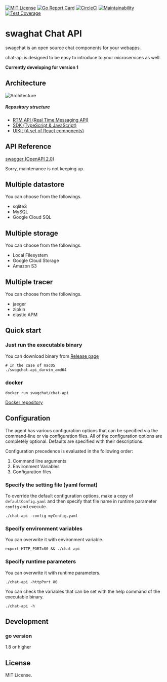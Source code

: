 [![MIT License](http://img.shields.io/badge/license-MIT-blue.svg?style=flat)](LICENSE)
[![Go Report Card](https://goreportcard.com/badge/github.com/swagchat/chat-api)](https://goreportcard.com/report/github.com/swagchat/chat-api)
[![CircleCI](https://circleci.com/gh/swagchat/chat-api/tree/master.svg?style=svg)](https://circleci.com/gh/swagchat/chat-api/tree/master)
[![Maintainability](https://api.codeclimate.com/v1/badges/5c3261e99582f147950c/maintainability)](https://codeclimate.com/github/swagchat/chat-api/maintainability)
[![Test Coverage](https://api.codeclimate.com/v1/badges/5c3261e99582f147950c/test_coverage)](https://codeclimate.com/github/swagchat/chat-api/test_coverage)

# swaghat Chat API

swagchat is an open source chat components for your webapps.

chat-api is designed to be easy to introduce to your microservices as well.

**Currently developing for version 1**

## Architecture

![Architecture](https://client.fairway.ne.jp/swagchat/img/swagchat-start-guide-20170920.png "Architecture")


##### Repository structure

* [RTM API (Real Time Messaging API)](https://github.com/swagchat/rtm-api)
* [SDK (TypeScript & JavaScript)](https://github.com/swagchat/swagchat-sdk-js)
* [UIKit (A set of React components)](https://github.com/swagchat/react-swagchat)


## API Reference

[swagger (OpenAPI 2.0)](https://app.swaggerhub.com/apis/swagchat/swagchat-res_tful_api/0.3.2)

Sorry, maintenance is not keeping up.


## Multiple datastore

You can choose from the followings.

* sqlite3
* MySQL
* Google Cloud SQL

## Multiple storage

You can choose from the followings.

* Local Filesystem
* Google Cloud Storage
* Amazon S3

## Multiple tracer

You can choose from the followings.

* jaeger
* zipkin
* elastic APM

## Quick start

### Just run the executable binary

You can download binary from [Release page](https://github.com/swagchat/chat-api/releases)

```
# In the case of macOS
./swagchat-api_darwin_amd64
```

### docker

```
docker run swagchat/chat-api
```
[Docker repository](https://hub.docker.com/r/swagchat/chat-api/)

## Configuration

The agent has various configuration options that can be specified via the command-line or via configuration files. All of the configuration options are completely optional. Defaults are specified with their descriptions.

Configuration precedence is evaluated in the following order:

1. Command line arguments
1. Environment Variables
1. Configuration files

### Specify the setting file (yaml format)

To override the default configuration options, make a copy of `defaultConfig.yaml` and then specify that file name in runtime parameter `config` and execute.

```
./chat-api -config myConfig.yaml
```

### Specify environment variables

You can overwrite it with environment variable.

```
export HTTP_PORT=80 && ./chat-api
```

### Specify runtime parameters

You can overwrite it with runtime parameters.

```
./chat-api -httpPort 80
```

You can check the variables that can be set with the help command of the executable binary.

```
./chat-api -h
```

## Development

### go version

1.8 or higher

## License

MIT License.
